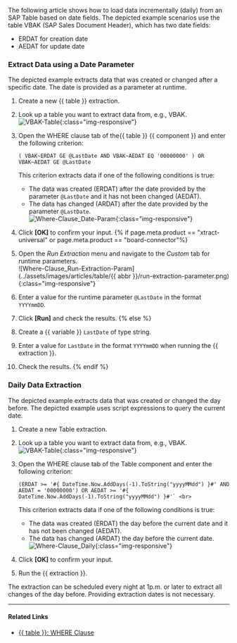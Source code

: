 
The following article shows how to load data incrementally (daily) from an SAP Table based on date fields.
The depicted example scenarios use the table VBAK (SAP Sales Document Header), which has two date fields: 

- ERDAT for creation date 
- AEDAT for update date

### Extract Data using a Date Parameter

The depicted example extracts data that was created or changed after a specific date.
The date is provided as a parameter at runtime.

1. Create a new {{ table }} extraction.
2. Look up a table you want to extract data from, e.g., VBAK. <br>
![VBAK-Table](../assets/images/articles/table/VBAK-Table.png){:class="img-responsive"}
3. Open the WHERE clause tab of the{{ table }} {{ component }} and enter the following criterion: <br>

	``` 
	( VBAK~ERDAT GE @LastDate AND VBAK~AEDAT EQ '00000000' ) OR VBAK~AEDAT GE @LastDate
	```
	
	This criterion extracts data if one of the following conditions is true: <br>
	- The data was created (ERDAT) after the date provided by the parameter `@LastDate` and it has not been changed (AEDAT). <br>
	- The data has changed (ARDAT) after the date provided by the parameter `@LastDate`.<br>
	![Where-Clause_Date-Param](../assets/images/articles/table/Where-Clause_Date-Param.png){:class="img-responsive"}

4. Click **[OK]** to confirm your input.
{% if page.meta.product == "xtract-universal" or page.meta.product == "board-connector"%}
5. Open the *Run Extraction* menu and navigate to the *Custom* tab for runtime parameters.<br>
![Where-Clause_Run-Extraction-Param](../assets/images/articles/table/{{ abbr }}/run-extraction-parameter.png){:class="img-responsive"}
6. Enter a value for the runtime parameter `@LastDate` in the format `YYYYmmDD`.
7. Click **[Run]** and check the results.
{% else %}
5. Create a {{ variable }} `LastDate` of type string.
6. Enter a value for `LastDate` in the format `YYYYmmDD` when running the {{ extraction }}.
7. Check the results.
{% endif %}


### Daily Data Extraction

The depicted example extracts data that was created or changed the day before.
The depicted example uses script expressions to query the current date.

1. Create a new Table extraction.
2. Look up a table you want to extract data from, e.g., VBAK. <br>
![VBAK-Table](../assets/images/articles/table/VBAK-Table.png){:class="img-responsive"}
3. Open the WHERE clause tab of the Table component and enter the following criterion: 

	``` 
	(ERDAT >= '#{ DateTime.Now.AddDays(-1).ToString("yyyyMMdd") }#' AND AEDAT = '00000000') OR AEDAT >= '#{ DateTime.Now.AddDays(-1).ToString("yyyyMMdd") }#'` <br>
	```
	
	This criterion extracts data if one of the following conditions is true:<br>
	- The data was created (ERDAT) the day before the current date and it has not been changed (AEDAT).
	- The data has changed (ARDAT) the day before the current date.<br>
	![Where-Clause_Daily](../assets/images/articles/table/Where-Clause-Daily.png){:class="img-responsive"}
	
4. Click **[OK]** to confirm your input.
5. Run the {{ extraction }}.

The extraction can be scheduled every night at 1p.m. or later to extract all changes of the day before.
Providing extraction dates is not necessary.
 
******

#### Related Links
- [{{ table }}: WHERE Clause](../documentation/table/where-clause.md)